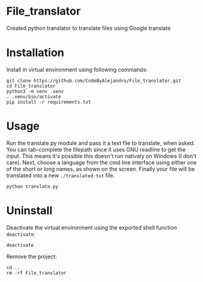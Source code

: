 # File_translator
Created python translator to translate files using Google translate

# Installation
Install in virtual environment using following commands:
```shell
git clone https://github.com/CodeByAlejandro/File_translator.git
cd File_translator
python3 -m venv .venv
. .venv/bin/activate
pip install -r requirements.txt
```
# Usage
Run the translate.py module and pass it a text file to translate, when asked. You can tab-complete the filepath since it uses GNU readline to get the input. This means it's possible this doesn't run nativaly on Windows (I don't care). Next, choose a language from the cmd line interface using either one of the short or long names, as shown on the screen. Finally your file will be translated into a new `./translated.txt` file.
```shell
python translate.py
```

# Uninstall
Deactivate the virtual environment using the exported shell function `deactivate`:
```shell
deactivate
```
Remove the project:
```shell
cd ..
rm -rf File_translator
```
